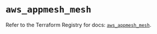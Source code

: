 # `aws_appmesh_mesh`

Refer to the Terraform Registry for docs: [`aws_appmesh_mesh`](https://registry.terraform.io/providers/hashicorp/aws/5.41.0/docs/resources/appmesh_mesh).
